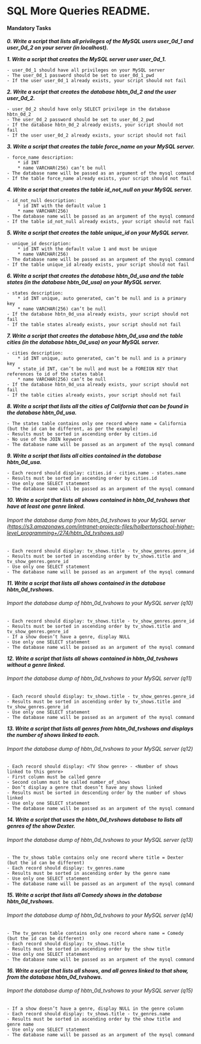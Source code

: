 # SQL More Queries README.

#### Mandatory Tasks

***0. Write a script that lists all privileges of the MySQL users user_0d_1 and user_0d_2 on your server (in localhost).***

***1. Write a script that creates the MySQL server user user_0d_1.***

	- user_0d_1 should have all privileges on your MySQL server
	- The user_0d_1 password should be set to user_0d_1_pwd
	- If the user user_0d_1 already exists, your script should not fail

***2. Write a script that creates the database hbtn_0d_2 and the user user_0d_2.***

	- user_0d_2 should have only SELECT privilege in the database hbtn_0d_2
	- The user_0d_2 password should be set to user_0d_2_pwd
	- If the database hbtn_0d_2 already exists, your script should not fail
	- If the user user_0d_2 already exists, your script should not fail

***3. Write a script that creates the table force_name on your MySQL server.***

	- force_name description:
		* id INT
		* name VARCHAR(256) can’t be null
	- The database name will be passed as an argument of the mysql command
	- If the table force_name already exists, your script should not fail

***4. Write a script that creates the table id_not_null on your MySQL server.***

	- id_not_null description:
		* id INT with the default value 1
		* name VARCHAR(256)
	- The database name will be passed as an argument of the mysql command
	- If the table id_not_null already exists, your script should not fail

***5. Write a script that creates the table unique_id on your MySQL server.***

	- unique_id description:
		* id INT with the default value 1 and must be unique
		* name VARCHAR(256)
	- The database name will be passed as an argument of the mysql command
	- If the table unique_id already exists, your script should not fail

***6. Write a script that creates the database hbtn_0d_usa and the table states (in the database hbtn_0d_usa) on your MySQL server.***

	- states description:
		* id INT unique, auto generated, can’t be null and is a primary key
		* name VARCHAR(256) can’t be null
	- If the database hbtn_0d_usa already exists, your script should not fail
	- If the table states already exists, your script should not fail

***7. Write a script that creates the database hbtn_0d_usa and the table cities (in the database hbtn_0d_usa) on your MySQL server.***

	- cities description:
		* id INT unique, auto generated, can’t be null and is a primary key
		* state_id INT, can’t be null and must be a FOREIGN KEY that references to id of the states table
		* name VARCHAR(256) can’t be null
	- If the database hbtn_0d_usa already exists, your script should not fail
	- If the table cities already exists, your script should not fail

***8. Write a script that lists all the cities of California that can be found in the database hbtn_0d_usa.***

	- The states table contains only one record where name = California (but the id can be different, as per the example)
	- Results must be sorted in ascending order by cities.id
	- No use of the JOIN keyword
	- The database name will be passed as an argument of the mysql command

***9. Write a script that lists all cities contained in the database hbtn_0d_usa.***

	- Each record should display: cities.id - cities.name - states.name
	- Results must be sorted in ascending order by cities.id
	- Use only one SELECT statement
	- The database name will be passed as an argument of the mysql command

***10. Write a script that lists all shows contained in hbtn_0d_tvshows that have at least one genre linked.***

###### Import the database dump from hbtn_0d_tvshows to your MySQL server (https://s3.amazonaws.com/intranet-projects-files/holbertonschool-higher-level_programming+/274/hbtn_0d_tvshows.sql)

	- Each record should display: tv_shows.title - tv_show_genres.genre_id
	- Results must be sorted in ascending order by tv_shows.title and tv_show_genres.genre_id
	- Use only one SELECT statement
	- The database name will be passed as an argument of the mysql command

***11. Write a script that lists all shows contained in the database hbtn_0d_tvshows.***

###### Import the database dump of hbtn_0d_tvshows to your MySQL server (q10)

	- Each record should display: tv_shows.title - tv_show_genres.genre_id
	- Results must be sorted in ascending order by tv_shows.title and tv_show_genres.genre_id
	- If a show doesn’t have a genre, display NULL
	- Use only one SELECT statement
	- The database name will be passed as an argument of the mysql command

***12. Write a script that lists all shows contained in hbtn_0d_tvshows without a genre linked.***

###### Import the database dump of hbtn_0d_tvshows to your MySQL server (q11)

	- Each record should display: tv_shows.title - tv_show_genres.genre_id
	- Results must be sorted in ascending order by tv_shows.title and tv_show_genres.genre_id
	- Use only one SELECT statement
	- The database name will be passed as an argument of the mysql command

***13. Write a script that lists all genres from hbtn_0d_tvshows and displays the number of shows linked to each.***

###### Import the database dump of hbtn_0d_tvshows to your MySQL server (q12)

	- Each record should display: <TV Show genre> - <Number of shows linked to this genre>
	- First column must be called genre
	- Second column must be called number_of_shows
	- Don’t display a genre that doesn’t have any shows linked
	- Results must be sorted in descending order by the number of shows linked
	- Use only one SELECT statement
	- The database name will be passed as an argument of the mysql command

***14. Write a script that uses the hbtn_0d_tvshows database to lists all genres of the show Dexter.***

###### Import the database dump of hbtn_0d_tvshows to your MySQL server (q13)

	- The tv_shows table contains only one record where title = Dexter (but the id can be different)
	- Each record should display: tv_genres.name
	- Results must be sorted in ascending order by the genre name
	- Use only one SELECT statement
	- The database name will be passed as an argument of the mysql command

***15. Write a script that lists all Comedy shows in the database hbtn_0d_tvshows.***

###### Import the database dump of hbtn_0d_tvshows to your MySQL server (q14)

	- The tv_genres table contains only one record where name = Comedy (but the id can be different)
	- Each record should display: tv_shows.title
	- Results must be sorted in ascending order by the show title
	- Use only one SELECT statement
	- The database name will be passed as an argument of the mysql command

***16. Write a script that lists all shows, and all genres linked to that show, from the database hbtn_0d_tvshows.***

###### Import the database dump of hbtn_0d_tvshows to your MySQL server (q15)

	- If a show doesn’t have a genre, display NULL in the genre column
	- Each record should display: tv_shows.title - tv_genres.name
	- Results must be sorted in ascending order by the show title and genre name
	- Use only one SELECT statement
	- The database name will be passed as an argument of the mysql command
